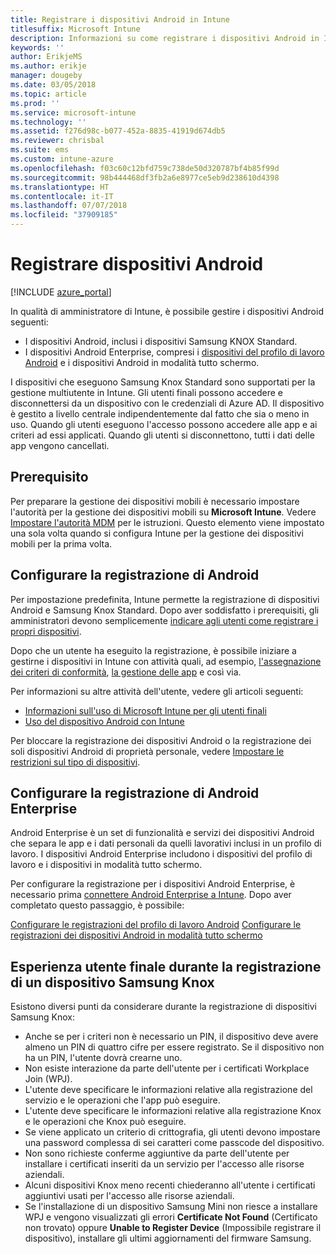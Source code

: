 ```yaml
---
title: Registrare i dispositivi Android in Intune
titlesuffix: Microsoft Intune
description: Informazioni su come registrare i dispositivi Android in Intune.
keywords: ''
author: ErikjeMS
ms.author: erikje
manager: dougeby
ms.date: 03/05/2018
ms.topic: article
ms.prod: ''
ms.service: microsoft-intune
ms.technology: ''
ms.assetid: f276d98c-b077-452a-8835-41919d674db5
ms.reviewer: chrisbal
ms.suite: ems
ms.custom: intune-azure
ms.openlocfilehash: f03c60c12bfd759c738de50d320787bf4b85f99d
ms.sourcegitcommit: 98b444468df3fb2a6e8977ce5eb9d238610d4398
ms.translationtype: HT
ms.contentlocale: it-IT
ms.lasthandoff: 07/07/2018
ms.locfileid: "37909185"
---
```

# <a name="enroll-android-devices"></a>Registrare dispositivi Android

[!INCLUDE [azure_portal](./includes/azure_portal.md)]

In qualità di amministratore di Intune, è possibile gestire i dispositivi Android seguenti:
- I dispositivi Android, inclusi i dispositivi Samsung KNOX Standard.
- I dispositivi Android Enterprise, compresi i [dispositivi del profilo di lavoro Android](#enable-enrollment-of-android-for-work-devices) e i dispositivi Android in modalità tutto schermo.

I dispositivi che eseguono Samsung Knox Standard sono supportati per la gestione multiutente in Intune. Gli utenti finali possono accedere e disconnettersi da un dispositivo con le credenziali di Azure AD. Il dispositivo è gestito a livello centrale indipendentemente dal fatto che sia o meno in uso. Quando gli utenti eseguono l'accesso possono accedere alle app e ai criteri ad essi applicati. Quando gli utenti si disconnettono, tutti i dati delle app vengono cancellati.

## <a name="prerequisite"></a>Prerequisito

Per preparare la gestione dei dispositivi mobili è necessario impostare l'autorità per la gestione dei dispositivi mobili su **Microsoft Intune**. Vedere [Impostare l'autorità MDM](mdm-authority-set.md) per le istruzioni. Questo elemento viene impostato una sola volta quando si configura Intune per la gestione dei dispositivi mobili per la prima volta.

## <a name="set-up-android-enrollment"></a>Configurare la registrazione di Android

Per impostazione predefinita, Intune permette la registrazione di dispositivi Android e Samsung Knox Standard. Dopo aver soddisfatto i prerequisiti, gli amministratori devono semplicemente [indicare agli utenti come registrare i propri dispositivi](/intune-user-help/enroll-your-device-in-intune-android.md).

Dopo che un utente ha eseguito la registrazione, è possibile iniziare a gestirne i dispositivi in Intune con attività quali, ad esempio, [l'assegnazione dei criteri di conformità](compliance-policy-create-android.md), [la gestione delle app](app-management.md) e così via.

Per informazioni su altre attività dell'utente, vedere gli articoli seguenti:

- [Informazioni sull'uso di Microsoft Intune per gli utenti finali](end-user-educate.md)
- [Uso del dispositivo Android con Intune](https://docs.microsoft.com/intune-user-help/using-your-android-device-with-intune)

Per bloccare la registrazione dei dispositivi Android o la registrazione dei soli dispositivi Android di proprietà personale, vedere [Impostare le restrizioni sul tipo di dispositivi](enrollment-restrictions-set.md).

## <a name="set-up-android-enterprise-enrollment"></a>Configurare la registrazione di Android Enterprise

Android Enterprise è un set di funzionalità e servizi dei dispositivi Android che separa le app e i dati personali da quelli lavorativi inclusi in un profilo di lavoro. I dispositivi Android Enterprise includono i dispositivi del profilo di lavoro e i dispositivi in modalità tutto schermo. 

Per configurare la registrazione per i dispositivi Android Enterprise, è necessario prima [connettere Android Enterprise a Intune](connect-intune-android-enterprise.md). Dopo aver completato questo passaggio, è possibile:

[Configurare le registrazioni del profilo di lavoro Android](android-work-profile-enroll.md)
[Configurare le registrazioni dei dispositivi Android in modalità tutto schermo](android-kiosk-enroll.md)

## <a name="end-user-experience-when-enrolling-a-samsung-knox-device"></a>Esperienza utente finale durante la registrazione di un dispositivo Samsung Knox
Esistono diversi punti da considerare durante la registrazione di dispositivi Samsung Knox:
-   Anche se per i criteri non è necessario un PIN, il dispositivo deve avere almeno un PIN di quattro cifre per essere registrato. Se il dispositivo non ha un PIN, l'utente dovrà crearne uno.
-   Non esiste interazione da parte dell'utente per i certificati Workplace Join (WPJ).
-   L'utente deve specificare le informazioni relative alla registrazione del servizio e le operazioni che l'app può eseguire.
-   L'utente deve specificare le informazioni relative alla registrazione Knox e le operazioni che Knox può eseguire.
-   Se viene applicato un criterio di crittografia, gli utenti devono impostare una password complessa di sei caratteri come passcode del dispositivo.
-   Non sono richieste conferme aggiuntive da parte dell'utente per installare i certificati inseriti da un servizio per l'accesso alle risorse aziendali.
- Alcuni dispositivi Knox meno recenti chiederanno all'utente i certificati aggiuntivi usati per l'accesso alle risorse aziendali.
- Se l'installazione di un dispositivo Samsung Mini non riesce a installare WPJ e vengono visualizzati gli errori **Certificate Not Found** (Certificato non trovato) oppure **Unable to Register Device** (Impossibile registrare il dispositivo), installare gli ultimi aggiornamenti del firmware Samsung.
